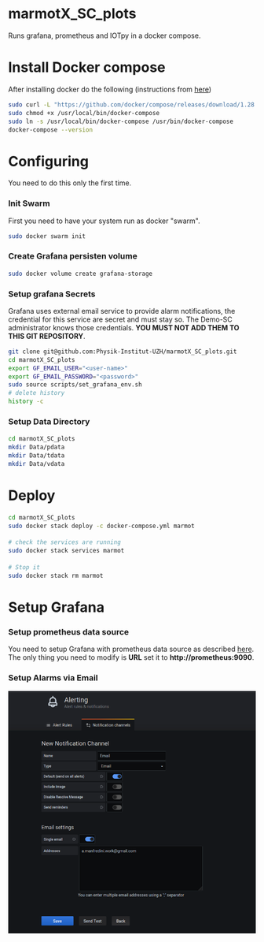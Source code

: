 # marmotX_SC_plots

Runs grafana, prometheus and IOTpy in a docker compose.

# Install Docker compose

After installing docker do the following (instructions from [here](https://docs.docker.com/compose/install/))

```bash
sudo curl -L "https://github.com/docker/compose/releases/download/1.28.5/docker-compose-$(uname -s)-$(uname -m)" -o /usr/local/bin/docker-compose
sudo chmod +x /usr/local/bin/docker-compose
sudo ln -s /usr/local/bin/docker-compose /usr/bin/docker-compose
docker-compose --version
```

# Configuring
You need to do this only the first time.

### Init Swarm
First you need to have your system run as docker "swarm".
```bash
sudo docker swarm init
```
### Create Grafana persisten volume
```bash
sudo docker volume create grafana-storage
```

### Setup grafana Secrets
Grafana uses external email service to provide alarm notifications, the credential for this service are secret and must stay so.
The Demo-SC administrator knows those credentials. **YOU MUST NOT ADD THEM TO THIS GIT REPOSITORY**.

```bash
git clone git@github.com:Physik-Institut-UZH/marmotX_SC_plots.git
cd marmotX_SC_plots
export GF_EMAIL_USER="<user-name>"
export GF_EMAIL_PASSWORD="<password>"
sudo source scripts/set_grafana_env.sh
# delete history
history -c 
```

### Setup Data Directory

```bash
cd marmotX_SC_plots
mkdir Data/pdata
mkdir Data/tdata
mkdir Data/vdata
```

# Deploy

```bash
cd marmotX_SC_plots
sudo docker stack deploy -c docker-compose.yml marmot

# check the services are running
sudo docker stack services marmot

# Stop it
sudo docker stack rm marmot
```

# Setup Grafana

### Setup prometheus data source

You need to setup Grafana with prometheus data source as described [here](https://grafana.com/docs/grafana/latest/datasources/prometheus/).
The only thing you need to modify is **URL** set it to **http://prometheus:9090**.

### Setup Alarms via Email

![alt text](https://raw.githubusercontent.com/Physik-Institut-UZH/marmotX_SC_plots/main/images/grafana_alarms.png)

